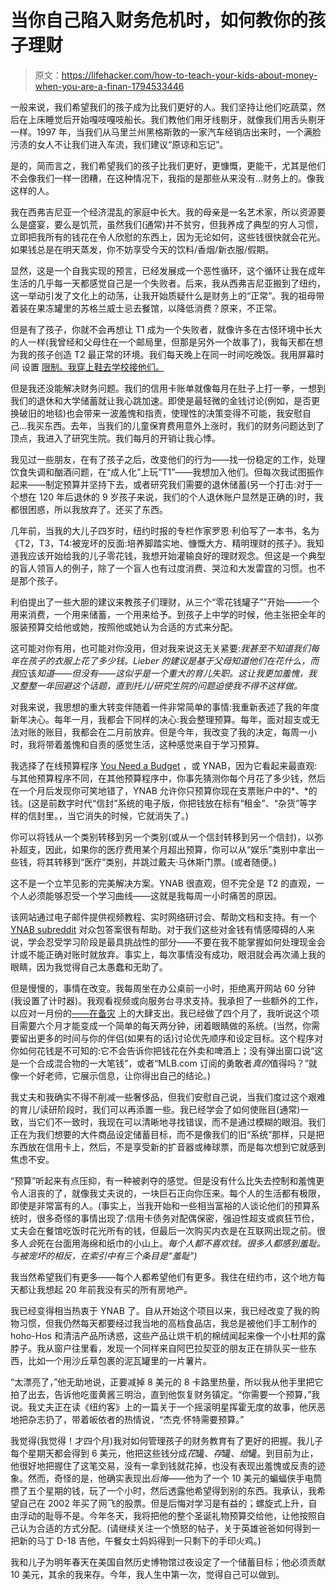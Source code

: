 # 当你自己陷入财务危机时，如何教你的孩子理财

> 原文：<https://lifehacker.com/how-to-teach-your-kids-about-money-when-you-are-a-finan-1794533446>

一般来说，我们希望我们的孩子成为比我们更好的人。我们坚持让他们吃蔬菜，然后在上床睡觉后开始嘎吱嘎吱船长。我们教他们用牙线剔牙，就像我们用舌头剔牙一样。1997 年，当我们从马里兰州黑格斯敦的一家汽车经销店出来时，一个满脸污渍的女人不让我们进入车流，我们建议“原谅和忘记”。



是的，简而言之，我们希望我们的孩子比我们更好，更慷慨，更能干，尤其是他们不会像我们一样一团糟，在这种情况下，我指的是那些从来没有...财务上的。像我这样的人。

我在西弗吉尼亚一个经济混乱的家庭中长大。我的母亲是一名艺术家，所以资源要么是盛宴，要么是饥荒，虽然我们(通常)并不贫穷，但我养成了典型的穷人习惯，立即把我所有的钱花在令人欣慰的东西上，因为无论如何，这些钱很快就会花光。如果钱总是在明天蒸发，你不妨享受今天的饮料/香烟/新衣服/假期。

显然，这是一个自我实现的预言，已经发展成一个恶性循环，这个循环让我在成年生活的几乎每一天都感觉自己是一个失败者。后来，我从西弗吉尼亚搬到了纽约，这一举动引发了文化上的动荡，让我开始质疑什么是财务上的“正常”。我的祖母带着装在果冻罐里的苏格兰威士忌去餐馆，以降低消费？原来，不正常。

但是有了孩子，你就不会再想让 T1 成为一个失败者，就像许多在古怪环境中长大的人一样(我曾经和父母住在一个邮局里，但那是另外一个故事了)，我每天都在想为我的孩子创造 T2 最正常的环境。我们每天晚上在同一时间吃晚饭。我用屏幕时间 设置 [限制。我穿上鞋去学校接他们。](http://vitals.lifehacker.com/how-to-make-screen-time-rules-that-work-for-your-family-1789243170) 

但是我还没能解决财务问题。我们的信用卡账单就像每月在肚子上打一拳，一想到我们的退休和大学储蓄就让我心跳加速。即使是最轻微的金钱讨论(例如，是否更换破旧的地毯)也会带来一波羞愧和指责，使理性的决策变得不可能，我安慰自己...我买东西。去年，当我们的儿童保育费用意外上涨时，我们的财务问题达到了顶点，我进入了研究生院。我们每月的开销让我心悸。

我见过一些朋友，在有了孩子之后，改变他们的行为——找一份稳定的工作，处理饮食失调和酗酒问题，在“成人化”上玩“T1”——我想加入他们。但每次我试图振作起来——制定预算并坚持下去，或者研究我们需要的退休储蓄(另一个打击:对于一个想在 120 年后退休的 9 岁孩子来说，我们的个人退休账户显然是正确的)时，我都很困惑，所以我放弃了。还买了东西。

几年前，当我的大儿子四岁时，纽约时报的专栏作家罗恩·利伯写了一本书，名为《T2，T3，T4:被宠坏的反面:培养脚踏实地、慷慨大方、精明理财的孩子》。我知道我应该开始给我的儿子零花钱，我想开始灌输良好的理财观念。但这是一个典型的盲人领盲人的例子，除了一个盲人也有过度消费、哭泣和大发雷霆的习惯。也不是那个孩子。

利伯提出了一些大胆的建议来教孩子们理财，从三个“零花钱罐子””开始——一个用来消费，一个用来储蓄，一个用来给予。到孩子上中学的时候，他主张把全年的服装预算交给他或她，按照他或她认为合适的方式来分配。

这可能对你有用，也可能对你没用，但对我来说这无关紧要:*我甚至不知道我们每年在孩子的衣服上花了多少钱。Lieber 的建议是基于父母知道他们在花什么，而我*应该*知道——但没有——这似乎是一个重大的育儿失职。这让我更加羞愧，我又整整一年回避这个话题，直到托儿/研究生院的问题迫使我不得不这样做。* 

对我来说，我思想的重大转变伴随着一件非常简单的事情:我重新表述了我的年度新年决心。每年一月，我都会下同样的决心:我会整理预算。每年，面对超支或无法对账的账目，我都会在二月前放弃。但是今年，我改变了我的决定，每周一小时，我将带着羞愧和自责的感觉生活，这种感觉来自于学习预算。

我选择了在线预算程序 [You Need a Budget](https://www.youneedabudget.com/) ，或 YNAB，因为它看起来最直观:与其他预算程序不同，在其他预算程序中，你事先猜测你每个月花了多少钱，然后在一个月后发现你可笑地错了，YNAB 允许你只预算你现在支票账户中的*、*的钱。(这是前数字时代“信封”系统的电子版，你把钱放在标有“租金”、“杂货”等字样的信封里。，当它消失的时候，它就消失了。)

你可以将钱从一个类别转移到另一个类别(或从一个信封转移到另一个信封)，以弥补超支，因此，如果你的医疗费用某个月超出预算，你可以从“娱乐”类别中拿出一些钱，将其转移到“医疗”类别，并跳过戴夫·马休斯门票。(或者随便。)

这不是一个立竿见影的完美解决方案。YNAB 很直观，但不完全是 T2 的直观，一个人必须能够忍受一个学习曲线——这就是我每周一小时痛苦的原因。

该网站通过电子邮件提供视频教程、实时网络研讨会、帮助文档和支持。有一个 [YNAB subreddit](https://www.reddit.com/r/ynab/) 对众包答案很有帮助。对于我们这些对金钱有情感障碍的人来说，学会忍受学习阶段是最具挑战性的部分——不要在我不能掌握如何处理现金会计或不能正确对账时就放弃。事实上，每次事情没有成功，眼泪就会再次涌上我的眼睛，因为我觉得自己太愚蠢和无助了。

但是慢慢的，事情在改变。我每周坐在办公桌前一小时，拒绝离开网站 60 分钟(我设置了计时器)。我观看视频或向服务台寻求支持。我承担了一些额外的工作，以应对一月份的[——在备灾](http://lifehacker.com/doomsday-prep-for-non-paranoid-people-1793870107) 上的大肆支出。我已经做了四个月了，我听说这个项目需要六个月才能变成一个简单的每天两分钟，闭着眼睛做的系统。(当然，你需要留出更多的时间与你的伴侣(如果有的话)讨论优先顺序和设定目标。这个程序对你如何花钱是不可知的:它不会告诉你把钱花在外卖和啤酒上；没有弹出窗口说“这是一个合成混合物的一大笔钱”，或者“MLB.com 订阅的勇敢者*真的*值得吗？”就像一个好老师，它展示信息，让你得出自己的结论。)

我丈夫和我确实不得不削减一些奢侈品，但我们安慰自己说，当我们度过这个艰难的育儿/读研阶段时，我们可以再添置一些。我已经学会了如何使账目(通常)一致，当它们不一致时，我现在可以清晰地寻找错误，而不是通过模糊的眼泪。我们正在为我们想要的大件商品设定储蓄目标，而不是像我们的旧“系统”那样，只是把东西放在信用卡上，然后，不是享受新的扩音器或棒球票，而是每次想到它就感到焦虑不安。

“预算”听起来有点压抑，有一种被剥夺的感觉。但是没有什么比失去控制和羞愧更令人沮丧的了，就像我丈夫说的，一块巨石正向你压来。每个人的生活都有极限，即使是非常富有的人。(事实上，当我开始和一些相当富裕的人谈论他们的预算系统时，很多奇怪的事情出现了:信用卡债务对配偶保密，强迫性超支或疯狂节俭，丈夫会在餐馆吃饭时花光所有的钱，但最后一次购买内衣是在互联网出现之前。很多人*会*死在台面用海绵和纸巾的小山上。*每个人都不喜欢钱。很多人都感到羞耻。*与被宠坏的*相反，在索引中有三个条目是“羞耻”)* 

我当然希望我们有更多——每个人都希望他们有更多。我住在纽约市，这个地方每天都让我想起 20 年前我没有买的所有房地产。

我已经变得相当热衷于 YNAB 了。自从开始这个项目以来，我已经改变了我的购物习惯，但我仍然每天都要经过我当地的高档食品店，我总是被他们手工制作的 hoho-Hos 和清洁产品所诱惑，这些产品让烘干机的棉绒闻起来像一个小杜邦的露脖子。我从窗户往里看，发现一个同样来自阿巴拉契亚的朋友正在排队买一些东西，比如一个用沙丘草包裹的泥瓦罐里的一片薯片。

“太漂亮了，”他无助地说，正要减掉 8 美元的 8 卡路里热量，所以我从他手里把它拍了出去，告诉他吃蛋黄酱三明治，直到他恢复财务镇定。“你需要一个预算，”我说。我丈夫正在读《纽约客》上的一篇关于一个摇滚明星挥霍无度的故事，他厌恶地把杂志扔了，带着皈依者的热情说，“杰克·怀特需要预算。”

我觉得(我觉得！才四个月)我对如何管理孩子的财务教育有了更好的把握。我儿子每个星期天都会得到 6 美元，他把这些钱分成*花*罐、*存*罐、*给*罐。到目前为止，他很好地把握住了这笔交易，没有一拿到钱就花掉，也没有表现出羞愧或反责的迹象。然而，奇怪的是，他确实表现出*后悔*——他为了一个 10 美元的蝙蝠侠手电筒攒了五个星期的钱，玩了一个小时，然后透露他希望得到别的东西。我承认，我希望自己在 2002 年买了网飞的股票。但是后悔对学习是有益的；螺旋式上升，自由浮动的耻辱不是。今年冬天，我将把他的整个圣诞礼物预算交给他，让他按照自己认为合适的方式分配。(请继续关注一个愤怒的帖子，关于英雄爸爸如何得到一把新的马丁 D-18 吉他，午餐女士妈妈得到一只剩下的手印火鸡。)

我和儿子为明年春天在美国自然历史博物馆过夜设定了一个储蓄目标；他必须贡献 10 美元，其余的我来存。今年，我人生中第一次，觉得自己可以做到。